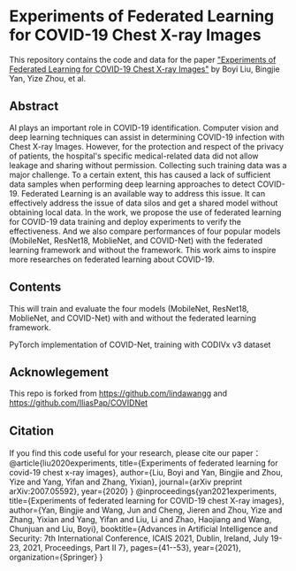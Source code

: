 # Experiments of Federated Learning for COVID-19 Chest X-ray Images

This repository contains the code and data for the paper ["Experiments of Federated Learning for COVID-19 Chest X-ray Images"](https://www.sciencedirect.com/science/article/pii/S1877050921011911) by Boyi Liu, Bingjie Yan, Yize Zhou, et al.
## Abstract

AI plays an important role in COVID-19 identification. Computer vision and deep learning techniques can assist in determining COVID-19 infection with Chest X-ray Images. However, for the protection and respect of the privacy of patients, the hospital's specific medical-related data did not allow leakage and sharing without permission. Collecting such training data was a major challenge. To a certain extent, this has caused a lack of sufficient data samples when performing deep learning approaches to detect COVID-19. Federated Learning is an available way to address this issue. It can effectively address the issue of data silos and get a shared model without obtaining local data. In the work, we propose the use of federated learning for COVID-19 data training and deploy experiments to verify the effectiveness. And we also compare performances of four popular models (MobileNet, ResNet18, MoblieNet, and COVID-Net) with the federated learning framework and without the framework. This work aims to inspire more researches on federated learning about COVID-19.

## Contents

This will train and evaluate the four models (MobileNet, ResNet18, MoblieNet, and COVID-Net) with and without the federated learning framework.

PyTorch implementation of COVID-Net, training with CODIVx v3 dataset

## Acknowlegement
This repo is forked from <a href="https://github.com/lindawangg">https://github.com/lindawangg</a> and  <a href="https://github.com/IliasPap/COVIDNet">https://github.com/IliasPap/COVIDNet</a>

## Citation
If you find this code useful for your research, please cite our paper：
@article{liu2020experiments,
  title={Experiments of federated learning for covid-19 chest x-ray images},
  author={Liu, Boyi and Yan, Bingjie and Zhou, Yize and Yang, Yifan and Zhang, Yixian},
  journal={arXiv preprint arXiv:2007.05592},
  year={2020}
}
@inproceedings{yan2021experiments,
  title={Experiments of federated learning for COVID-19 chest X-ray images},
  author={Yan, Bingjie and Wang, Jun and Cheng, Jieren and Zhou, Yize and Zhang, Yixian and Yang, Yifan and Liu, Li and Zhao, Haojiang and Wang, Chunjuan and Liu, Boyi},
  booktitle={Advances in Artificial Intelligence and Security: 7th International Conference, ICAIS 2021, Dublin, Ireland, July 19-23, 2021, Proceedings, Part II 7},
  pages={41--53},
  year={2021},
  organization={Springer}
}
